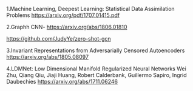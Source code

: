 1.Machine Learning, Deepest Learning: Statistical Data Assimilation Problems
https://arxiv.org/pdf/1707.01415.pdf

2.Graphh CNN- 
https://arxiv.org/abs/1806.01810

https://github.com/JudyYe/zero-shot-gcn

3.Invariant Representations from Adversarially Censored Autoencoders
https://arxiv.org/abs/1805.08097

4.LDMNet: Low Dimensional Manifold Regularized Neural Networks
Wei Zhu, Qiang Qiu, Jiaji Huang, Robert Calderbank, Guillermo Sapiro, Ingrid Daubechies
https://arxiv.org/abs/1711.06246

